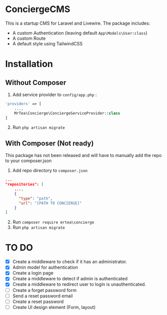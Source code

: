 # ConciergeCMS

This is a startup CMS for Laravel and Livewire. The package includes:

- A custom Authentication (leaving default ```App\Models\User:class```)
- A custom Route
- A default style using TailwindCSS

# Installation

## Without Composer
1. Add service provider to `config/app.php` : 

```php
'providers' => [
	...,
	MrTea\Concierge\ConciergeServiceProvider::class
]
```
2. Run `php artisan migrate`

## With Composer (Not ready)

This package has not been released and will have to manually add the repo to your composer.json

1. Add repo directory to `composer.json`
   
```json
...
"repositories": [
   	...,
	{
   	  "type": "path",
   	  "url": "[PATH TO CONCIERGE]"
   	}
]
```

2. Run `composer require mrtea\concierge`
3. Run `php artisan migrate`

# TO DO

- [x] Create a middleware to check if it has an administrator.
- [x] Admin model for authentication
- [x] Create a login page
- [x] Create a middleware to detect if admin is authenticated
- [x] Create a middleware to redirect user to login is unauthenticated.
- [ ] Create a forget password form
- [ ] Send a reset password email
- [ ] Create a reset password
- [ ] Create UI design element (Form, layout)